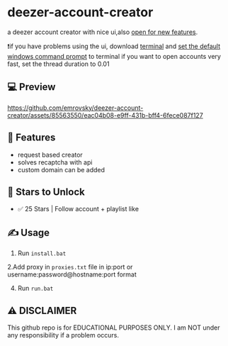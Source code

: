 # deezer-account-creator

a deezer account creator with nice ui,also [open for new features](https://github.com/emrovsky/deezer-account-creator/issues/new).

❗️if you have problems using the ui, download [terminal](https://apps.microsoft.com/detail/9N0DX20HK701?hl=en-US&gl=US) and [set the default windows command prompt](https://streamable.com/mh0z9b) to terminal
if you want to open accounts very fast, set the thread duration to 0.01

## 💻 Preview



https://github.com/emrovsky/deezer-account-creator/assets/85563550/eac04b08-e9ff-431b-bff4-6fece087f127



## 👾 Features
- request based creator
- solves recaptcha with api
- custom domain can be added


## 🌟 Stars to Unlock

- ✅ 25 Stars | Follow account + playlist like



## ✍️ Usage
1. Run `install.bat`

2.Add proxy in `proxies.txt` file in ip:port or username:password@hostname:port format 

4. Run `run.bat`


## ⚠️ DISCLAIMER
This github repo is for EDUCATIONAL PURPOSES ONLY. I am NOT under any responsibility if a problem occurs.

